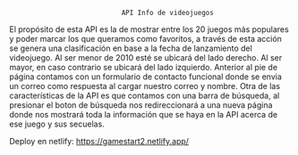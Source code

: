                                 API Info de videojuegos

El propósito de esta API es la de mostrar entre los 20 juegos más populares y poder marcar los que 
queramos como favoritos, a través de esta acción se genera una clasificación en base a la 
fecha de lanzamiento del videojuego. Al ser menor de 2010 esté se ubicará del lado derecho.
Al ser mayor, en caso contrario se ubicará del lado izquierdo. 
Anterior al pie de página contamos con un formulario de contacto funcional donde se envia un correo
como respuesta al cargar nuestro correo y nombre.
Otra de las características de la API es que contamos con una barra de búsqueda, al presionar 
el boton de búsqueda nos redireccionará a una nueva página donde nos mostrará toda la información
que se haya en la API acerca de ese juego y sus secuelas.

Deploy en netlify: https://gamestart2.netlify.app/
